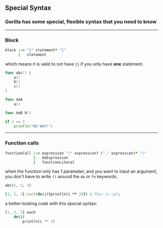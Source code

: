 ## Special Syntax

### Gorilla has some special, flexible syntax that you need to know

---

### Block

```ruby
block ::= "{" statement* "}"
      |   statement
```

which means it is valid to not have `{}` if you only have **one** statement.

```go
func abc() {
	a()
	b()
	c()
}

func doA
    a()

func doB b()

if 1 == 2
    println("NO WAY!")
```

---

### Function calls

```ruby
functionCall ::= expression "(" expression? ("," expression)* ")"
             |   doExpression
             |   functionLiteral
```

when the function only has 1 parameter, and you want to input an argument, you don't have to write `()` around the `do` or `fn` keywords.

```ruby
abc(1, 2, 3)

[1, 2, 3].each(do(i){println(i ** 2)}) # This is ugly
```

a better-looking code with this special syntax:

```rust
[1, 2, 3].each
    do(i)
        println(i ** 2)
```
